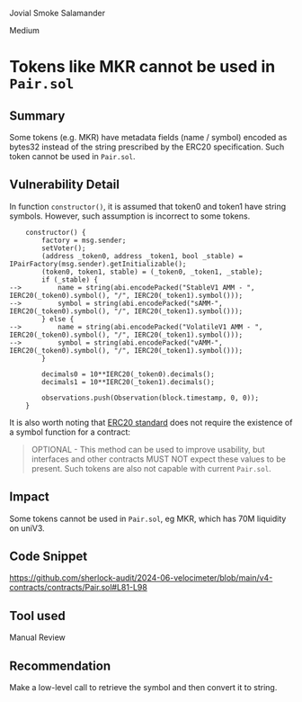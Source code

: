 Jovial Smoke Salamander

Medium

# Tokens like MKR cannot be used in `Pair.sol`

## Summary
Some tokens (e.g. MKR) have metadata fields (name / symbol) encoded as bytes32 instead of the string prescribed by the ERC20 specification. Such token cannot be used in `Pair.sol`.

## Vulnerability Detail
In function `constructor()`, it is assumed that token0 and token1 have  string symbols. However, such assumption is incorrect to some tokens.
```solidity
    constructor() {
        factory = msg.sender;
        setVoter();
        (address _token0, address _token1, bool _stable) = IPairFactory(msg.sender).getInitializable();
        (token0, token1, stable) = (_token0, _token1, _stable);
        if (_stable) {
-->         name = string(abi.encodePacked("StableV1 AMM - ", IERC20(_token0).symbol(), "/", IERC20(_token1).symbol()));
-->         symbol = string(abi.encodePacked("sAMM-", IERC20(_token0).symbol(), "/", IERC20(_token1).symbol()));
        } else {
-->         name = string(abi.encodePacked("VolatileV1 AMM - ", IERC20(_token0).symbol(), "/", IERC20(_token1).symbol()));
-->         symbol = string(abi.encodePacked("vAMM-", IERC20(_token0).symbol(), "/", IERC20(_token1).symbol()));
        }

        decimals0 = 10**IERC20(_token0).decimals();
        decimals1 = 10**IERC20(_token1).decimals();

        observations.push(Observation(block.timestamp, 0, 0));
    }
```

It is also worth noting that [ERC20 standard](https://eips.ethereum.org/EIPS/eip-20) does not require the existence of a symbol function for a contract:
>OPTIONAL - This method can be used to improve usability, but interfaces and other contracts MUST NOT expect these values to be present.
Such tokens are also not capable with current `Pair.sol`.

## Impact
Some tokens cannot be used in `Pair.sol`, eg MKR, which has 70M liquidity on uniV3.

## Code Snippet
https://github.com/sherlock-audit/2024-06-velocimeter/blob/main/v4-contracts/contracts/Pair.sol#L81-L98

## Tool used

Manual Review

## Recommendation
Make a low-level call to retrieve the symbol and then convert it to string.